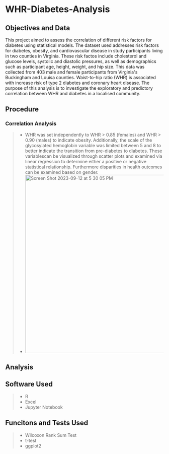 # WHR-Diabetes-Analysis

## Objectives and Data
This project aimed to assess the correlation of different risk factors for diabetes using statistical models. The dataset used addresses risk factors for diabetes, obesity, and cardiovascular disease in study participants living in two counties in Virginia. These risk factos include cholesterol and glucose levels, systolic and diastolic pressures, as well as demographics such as participant age, height, weight, and hip size. This data was collected from 403 male and female participants from Virginia's Buckingham and Louisa counties. Waist-to-hip ratio (WHR) is associated with increase risk of type 2 diabetes and coronary heart disease. The purpose of this analysis is to investigate the exploratory and predictory correlation between WHR and diabetes in a localised community.

## Procedure
### Correlation Analysis
> - WHR was set independently to WHR > 0.85 (females) and WHR > 0.90 (males) to indicate obesity. Additionally, the scale of the glycosylated hemoglobin variable was limited between 5 and 8 to better indicate the transition from pre-diabetes to diabetes. These variablescan be visualized through scatter plots and examined via linear regression to determine either a positive or negative statistical relationship. Furthermore disparities in health outcomes can be examined based on gender.
> - <img width="566" alt="Screen Shot 2023-09-12 at 5 30 05 PM" src="https://github.com/lorelac2/WHR-Diabetes-Analysis/assets/115598249/66d8d627-a943-4161-9498-ff152cd29a74">


## Analysis

## Software Used
> - R
> - Excel
> - Jupyter Notebook

## Funcitons and Tests Used
> - Wilcoxon Rank Sum Test
> - t-test
> - ggplot2
